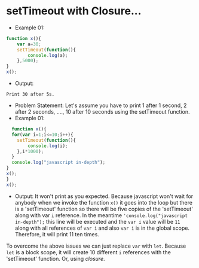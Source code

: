 # setTimeout with Closure...

- Example 01:
``` js
function x(){
    var a=30;
    setTimeout(function(){
        console.log(a);
    },5000);
}
x();

```
- Output:
```
Print 30 after 5s.
```
- Problem Statement: Let's assume you have to print 1 after 1 second, 2 after 2 seconds, ...., 10 after 10 seconds using the setTimeout function.
- Example 01:
``` js
  function x(){
  for(var i=1;i<=10;i++){
    setTimeout(function(){
        console.log(i);
    },i*1000);
  }
  console.log("javascript in-depth");
}
x();
}
x();

```
- Output:
It won't print as you expected. Because javascript won't wait for anybody when we invoke the function `x()` it goes into the loop but there is a 'setTimeout' function so there will be five copies
of the 'setTimeout' along with var `i` reference. In the meantime `'console.log("javascript in-depth");` this line will be executed and the `var i` value will be `11` along with all references of `var i` and
also `var i` is in the global scope. Therefore, it will print 11 ten times.

To overcome the above issues we can just replace `var` with `let`. Because `let` is a block scope, it will create 10 different `i` references with the 'setTimeout' function. Or, using _closure_.


